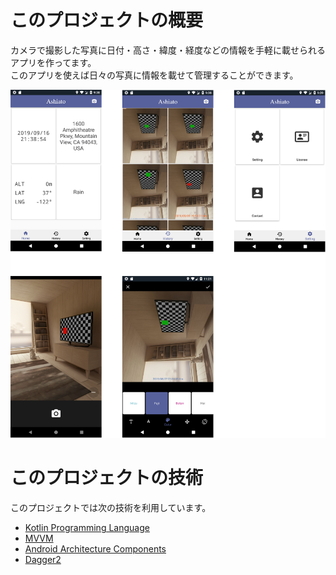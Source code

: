 # このプロジェクトの概要
カメラで撮影した写真に日付・高さ・緯度・経度などの情報を手軽に載せられるアプリを作ってます。  
このアプリを使えば日々の写真に情報を載せて管理することができます。


![デザイン](./doc/ashiato.png)



# このプロジェクトの技術

このプロジェクトでは次の技術を利用しています。

* [Kotlin Programming Language](https://kotlinlang.org/)       
* [MVVM](https://ja.wikipedia.org/wiki/Model_View_ViewModel) 
* [Android Architecture Components](https://developer.android.com/topic/libraries/architecture/) 
* [Dagger2](https://github.com/google/dagger)                  

  